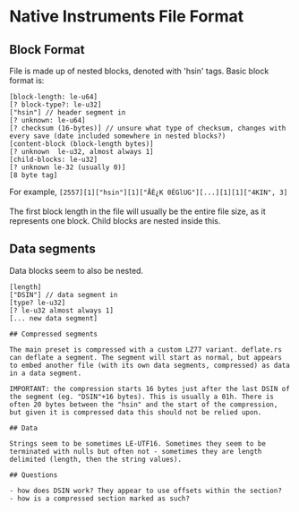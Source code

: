 # Native Instruments File Format

## Block Format

File is made up of nested blocks, denoted with 'hsin' tags. Basic block format is:

```
[block-length: le-u64]
[? block-type?: le-u32]
["hsin"] // header segment in
[? unknown: le-u64]
[? checksum (16-bytes)] // unsure what type of checksum, changes with every save (date included somewhere in nested blocks?)
[content-block (block-length bytes)]
[? unknown  le-u32, almost always 1]
[child-blocks: le-u32]
[? unknown le-32 (usually 0)]
[8 byte tag]
```

For example, `[2557][1]["hsin"][1]["ÅÈ¿K 0ÉGlUG"][...][1][1]["4KIN", 3]`

The first block length in the file will usually be the entire file size, as it represents one block. Child blocks are nested inside this.

## Data segments

Data blocks seem to also be nested.

```
[length]
["DSIN"] // data segment in
[type? le-u32]
[? le-u32 almost always 1]
[... new data segment]

## Compressed segments

The main preset is compressed with a custom LZ77 variant. deflate.rs can deflate a segment. The segment will start as normal, but appears to embed another file (with its own data segments, compressed) as data in a data segment.

IMPORTANT: the compression starts 16 bytes just after the last DSIN of the segment (eg. "DSIN"+16 bytes). This is usually a 01h. There is often 20 bytes between the "hsin" and the start of the compression, but given it is compressed data this should not be relied upon.

## Data

Strings seem to be sometimes LE-UTF16. Sometimes they seem to be terminated with nulls but often not - sometimes they are length delimited (length, then the string values).

## Questions

- how does DSIN work? They appear to use offsets within the section?
- how is a compressed section marked as such?

